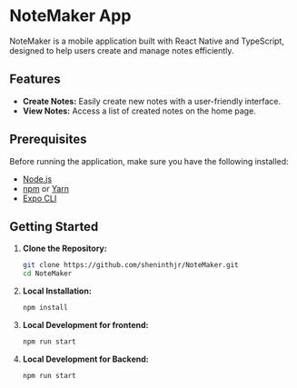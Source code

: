 # NoteMaker App

NoteMaker is a mobile application built with React Native and TypeScript, designed to help users create and manage notes efficiently.

## Features

- **Create Notes:** Easily create new notes with a user-friendly interface.
- **View Notes:** Access a list of created notes on the home page.

## Prerequisites

Before running the application, make sure you have the following installed:

- [Node.js](https://nodejs.org/)
- [npm](https://www.npmjs.com/) or [Yarn](https://yarnpkg.com/)
- [Expo CLI](https://docs.expo.dev/get-started/installation/)

## Getting Started

1. **Clone the Repository:**
   ```bash
   git clone https://github.com/sheninthjr/NoteMaker.git
   cd NoteMaker
   ```
2. **Local Installation:**
   ```bash
   npm install
   ```
3. **Local Development for frontend:**
   ```bash
   npm run start
   ```
4. **Local Development for Backend:**
   ```bash
   npm run start
   ```
